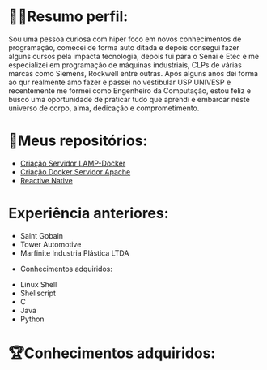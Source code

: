 #  👨‍💻Resumo perfil:  </br>
Sou uma pessoa curiosa com hiper foco em novos conhecimentos de programação, comecei de forma auto ditada e depois consegui fazer alguns cursos pela impacta tecnologia, depois fui para o Senai e Etec e me especializei em programação de máquinas industriais, CLPs de várias marcas como Siemens, Rockwell entre outras.
Após alguns anos dei forma ao qur realmente amo fazer e passei no vestibular USP UNIVESP e recentemente me formei como Engenheiro da Computação, estou feliz e busco uma oportunidade de praticar tudo que aprendi e embarcar neste universo de corpo, alma, dedicação e comprometimento.

# 📂Meus repositórios:
- [Criação Servidor LAMP-Docker](https://github.com/joseivangeraldo/ServerPHP_Mysql)
- [Criação Docker Servidor Apache](https://github.com/joseivangeraldo/html_css)
- [Reactive Native](https://github.com/joseivangeraldo/React_JS)

# Experiência anteriores:

- Saint Gobain 
- Tower Automotive 
- Marfinite Industria Plástica LTDA

* Conhecimentos adquiridos:
- Linux Shell
- Shellscript 
- C
- Java
- Python

# 🏆Conhecimentos adquiridos:

